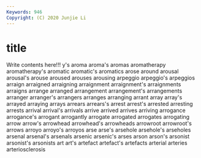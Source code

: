 ```yaml
---
Keywords: 946
Copyright: (C) 2020 Junjie Li
---
```


# title

Write contents here!!!
y's 
aroma 
aroma's 
aromas 
aromatherapy 
aromatherapy's 
aromatic 
aromatic's 
aromatics 
arose
around 
arousal 
arousal's 
arouse 
aroused 
arouses 
arousing 
arpeggio 
arpeggio's 
arpeggios
arraign 
arraigned 
arraigning 
arraignment 
arraignment's 
arraignments 
arraigns 
arrange 
arranged 
arrangement
arrangement's 
arrangements 
arranger 
arranger's 
arrangers 
arranges 
arranging 
arrant 
array 
array's
arrayed 
arraying 
arrays 
arrears 
arrears's 
arrest 
arrest's 
arrested 
arresting 
arrests
arrival 
arrival's 
arrivals 
arrive 
arrived 
arrives 
arriving 
arrogance 
arrogance's 
arrogant
arrogantly 
arrogate 
arrogated 
arrogates 
arrogating 
arrow 
arrow's 
arrowhead 
arrowhead's 
arrowheads
arrowroot 
arrowroot's 
arrows 
arroyo 
arroyo's 
arroyos 
arse 
arse's 
arsehole 
arsehole's
arseholes 
arsenal 
arsenal's 
arsenals 
arsenic 
arsenic's 
arses 
arson 
arson's 
arsonist
arsonist's 
arsonists 
art 
art's 
artefact 
artefact's 
artefacts 
arterial 
arteries 
arteriosclerosis
